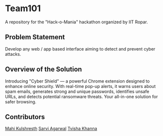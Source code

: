 # Team101
A repository for the "Hack-o-Mania" hackathon organized by IIT Ropar.

## Problem Statement​
Develop any web / app based interface aiming to detect and prevent cyber attacks. 

## Overview of the Solution
Introducing "Cyber Shield" — a powerful Chrome extension designed to enhance online security. With real-time pop-up alerts, it warns users about spam emails, generates strong and unique passwords, identifies unsafe URLs, and detects potential ransomware threats. Your all-in-one solution for safer browsing.

## Contributors
<a href="https://github.com/MahiKulshresth">Mahi Kulshresth</a>
<a href="https://github.com/sarvi18">Sarvi Agarwal</a>
<a href="https://github.com/tvisha03">Tvisha Khanna</a>
